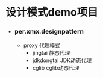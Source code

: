 # 设计模式demo项目
- ### per.xmx.designpattern
    - proxy 代理模式
        - jingtai 静态代理
        - jdkdongtai JDK动态代理
        - cglib cglib动态代理